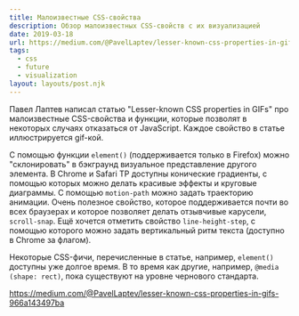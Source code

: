 ```yaml
---
title: Малоизвестные CSS-свойства
description: Обзор малоизвестных CSS-свойств с их визуализацией
date: 2019-03-18
url: https://medium.com/@PavelLaptev/lesser-known-css-properties-in-gifs-966a143497ba
tags:
  - css
  - future
  - visualization
layout: layouts/post.njk
---
```

Павел Лаптев написал статью "Lesser-known CSS properties in GIFs" про малоизвестные CSS-свойства и функции, которые позволят в некоторых случаях отказаться от JavaScript. Каждое свойство в статье иллюстрируется gif-кой.

C помощью функции `element()` (поддерживается только в Firefox) можно "склонировать" в бэкграунд визуальное представление другого элемента. В Chrome и Safari TP доступны конические градиенты, с помощью которых можно делать красивые эффекты и круговые диаграммы. С помощью `motion-path` можно задать траекторию анимации. Очень полезное свойство, которое поддерживается почти во всех браузерах и которое позволяет делать отзывчивые карусели, `scroll-snap`. Ещё хочется отметить свойство `line-height-step`, с помощью которого можно задать вертикальный ритм текста (доступно в Chrome за флагом).

Некоторые CSS-фичи, перечисленные в статье, например, `element()` доступны уже долгое время. В то время как другие, например, `@media (shape: rect)`, пока существуют на уровне чернового стандарта.

https://medium.com/@PavelLaptev/lesser-known-css-properties-in-gifs-966a143497ba
